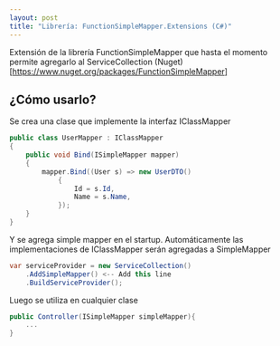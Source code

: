 ```yaml
---
layout: post
title: "Librería: FunctionSimpleMapper.Extensions (C#)"
---
```

Extensión de la librería FunctionSimpleMapper que  hasta el momento permite agregarlo al ServiceCollection
(Nuget)[https://www.nuget.org/packages/FunctionSimpleMapper]

## ¿Cómo usarlo?
Se crea una clase que implemente la interfaz IClassMapper
```csharp
public class UserMapper : IClassMapper
{
    public void Bind(ISimpleMapper mapper)
    {
        mapper.Bind((User s) => new UserDTO()
            {
                Id = s.Id,
                Name = s.Name,
            });
    }
}
```

Y se agrega simple mapper en el startup. Automáticamente las implementaciones de IClassMapper serán agregadas a SimpleMapper
```csharp
var serviceProvider = new ServiceCollection()
    .AddSimpleMapper() <-- Add this line
    .BuildServiceProvider();
```

Luego se utiliza en cualquier clase
```csharp
public Controller(ISimpleMapper simpleMapper){
    ...
}
```
